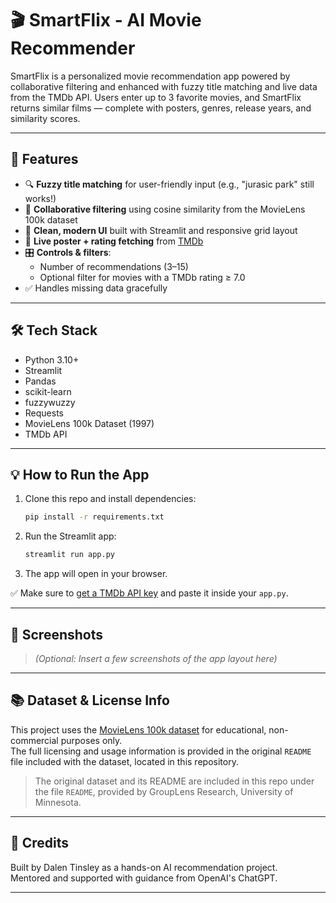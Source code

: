 # 🎬 SmartFlix - AI Movie Recommender

SmartFlix is a personalized movie recommendation app powered by collaborative filtering and enhanced with fuzzy title matching and live data from the TMDb API. Users enter up to 3 favorite movies, and SmartFlix returns similar films — complete with posters, genres, release years, and similarity scores.

---

## 🚀 Features

- 🔍 **Fuzzy title matching** for user-friendly input (e.g., "jurasic park" still works!)
- 🤖 **Collaborative filtering** using cosine similarity from the MovieLens 100k dataset
- 🎨 **Clean, modern UI** built with Streamlit and responsive grid layout
- 🎥 **Live poster + rating fetching** from [TMDb](https://www.themoviedb.org/)
- 🎛️ **Controls & filters**: 
  - Number of recommendations (3–15)
  - Optional filter for movies with a TMDb rating ≥ 7.0
- ✅ Handles missing data gracefully

---

## 🛠️ Tech Stack

- Python 3.10+
- Streamlit
- Pandas
- scikit-learn
- fuzzywuzzy
- Requests
- MovieLens 100k Dataset (1997)
- TMDb API

---

## 💡 How to Run the App

1. Clone this repo and install dependencies:
    ```bash
    pip install -r requirements.txt
    ```

2. Run the Streamlit app:
    ```bash
    streamlit run app.py
    ```

3. The app will open in your browser.

✅ Make sure to [get a TMDb API key](https://www.themoviedb.org/settings/api) and paste it inside your `app.py`.

---

## 📸 Screenshots

> *(Optional: Insert a few screenshots of the app layout here)*

---

## 📚 Dataset & License Info

This project uses the [MovieLens 100k dataset](https://grouplens.org/datasets/movielens/) for educational, non-commercial purposes only.  
The full licensing and usage information is provided in the original `README` file included with the dataset, located in this repository.

> The original dataset and its README are included in this repo under the file `README`, provided by GroupLens Research, University of Minnesota.


---

## 🧠 Credits

Built by Dalen Tinsley as a hands-on AI recommendation project.  
Mentored and supported with guidance from OpenAI's ChatGPT.

---